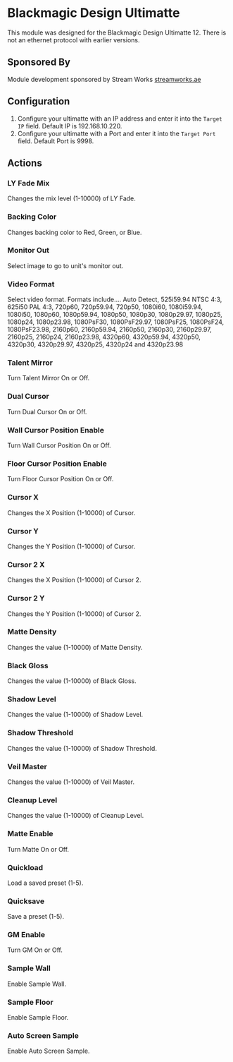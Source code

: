 # Blackmagic Design Ultimatte

This module was designed for the Blackmagic Design Ultimatte 12. There is not an ethernet protocol with earlier versions.

## Sponsored By
Module development sponsored by Stream Works [streamworks.ae](streamworks.ae)

## Configuration

1. Configure your ultimatte with an IP address and enter it into the `Target IP` field. Default IP is 192.168.10.220.
2. Configure your ultimatte with a Port and enter it into the `Target Port` field. Default Port is 9998.


## Actions
### LY Fade Mix
Changes the mix level (1-10000) of LY Fade.
### Backing Color
Changes backing color to Red, Green, or Blue.
### Monitor Out
Select image to go to unit's monitor out.
### Video Format
Select video format. Formats include....
Auto Detect, 525i59.94 NTSC 4:3, 
625i50 PAL 4:3, 720p60, 720p59.94, 
720p50, 1080i60, 1080i59.94, 
1080i50, 1080p60, 1080p59.94, 
1080p50, 1080p30, 1080p29.97, 
1080p25, 1080p24, 1080p23.98, 
1080PsF30, 1080PsF29.97, 
1080PsF25, 1080PsF24, 
1080PsF23.98, 2160p60, 2160p59.94, 
2160p50, 2160p30, 2160p29.97, 
2160p25, 2160p24, 2160p23.98, 
4320p60, 4320p59.94, 4320p50, 
4320p30, 4320p29.97, 4320p25, 
4320p24 and 4320p23.98
### Talent Mirror
Turn Talent Mirror On or Off.
### Dual Cursor
Turn Dual Cursor On or Off.
### Wall Cursor Position Enable
Turn Wall Cursor Position On or Off.
### Floor Cursor Position Enable
Turn Floor Cursor Position On or Off.
### Cursor X
Changes the X Position (1-10000) of Cursor.
### Cursor Y
Changes the Y Position (1-10000) of Cursor.
### Cursor 2 X
Changes the X Position (1-10000) of Cursor 2.
### Cursor 2 Y
Changes the Y Position (1-10000) of Cursor 2.
### Matte Density
Changes the value (1-10000) of Matte Density.
### Black Gloss
Changes the value (1-10000) of Black Gloss.
### Shadow Level
Changes the value (1-10000) of Shadow Level.
### Shadow Threshold
Changes the value (1-10000) of Shadow Threshold.
### Veil Master
Changes the value (1-10000) of Veil Master.
### Cleanup Level
Changes the value (1-10000) of Cleanup Level.
### Matte Enable
Turn Matte On or Off.
### Quickload
Load a saved preset (1-5).
### Quicksave
Save a preset (1-5).
### GM Enable
Turn GM On or Off.
### Sample Wall
Enable Sample Wall.
### Sample Floor
Enable Sample Floor.
### Auto Screen Sample
Enable Auto Screen Sample.
